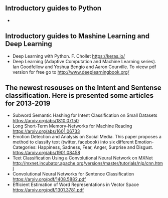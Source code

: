 ## Introductory guides to Python

* 

## Introductory guides to Mashine Learning and Deep Learning

* Deep Learning with Python. F. Chollet
https://keras.io/
* Deep Learning (Adaptive Computation and Machine Learning series). Ian Goodfellow and Yoshua Bengio and Aaron Courville. To vieew pdf version for free go to http://www.deeplearningbook.org/

## The newest resouses on the Intent and Sentense classification. Here is presented some articles for 2013-2019

* Subword Semantic Hashing for Intent Classification on Small Datasets https://arxiv.org/abs/1810.07150
* Long Short-Term Memory-Networks for Machine Reading https://arxiv.org/abs/1601.06733
* Emotion Detection and Analysis on Social Media. This paper proposes a method to classify text (twitter, facebook) into six different Emotion-Categories: Happiness, Sadness, Fear, Anger, Surprise and Disgust. https://arxiv.org/abs/1901.08458
* Text Classification Using a Convolutional Neural Network on MXNet http://mxnet.incubator.apache.org/versions/master/tutorials/nlp/cnn.html
* Convolutional Neural Networks for Sentence Classification https://arxiv.org/pdf/1408.5882.pdf
* Efficient Estimation of Word Representations in Vector Space https://arxiv.org/pdf/1301.3781.pdf

